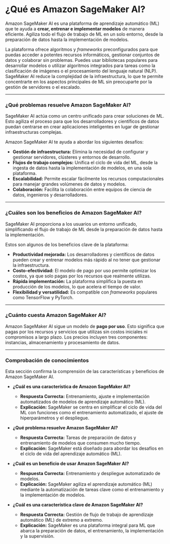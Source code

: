 # ¿Qué es Amazon SageMaker AI?

Amazon SageMaker AI es una plataforma de aprendizaje automático (ML) que te ayuda a **crear, entrenar e implementar modelos** de manera eficiente. Agiliza todo el flujo de trabajo de ML en un solo entorno, desde la preparación de datos hasta la implementación de modelos.

La plataforma ofrece algoritmos y *frameworks* preconfigurados para que puedas acceder a potentes recursos informáticos, gestionar conjuntos de datos y colaborar sin problemas. Puedes usar bibliotecas populares para desarrollar modelos o utilizar algoritmos integrados para tareas como la clasificación de imágenes o el procesamiento del lenguaje natural (NLP). SageMaker AI reduce la complejidad de la infraestructura, lo que te permite concentrarte en los aspectos principales de ML sin preocuparte por la gestión de servidores o el escalado.

---

### ¿Qué problemas resuelve Amazon SageMaker AI?

SageMaker AI actúa como un centro unificado para crear soluciones de ML. Esto agiliza el proceso para que los desarrolladores y científicos de datos puedan centrarse en crear aplicaciones inteligentes en lugar de gestionar infraestructuras complejas.

Amazon SageMaker AI te ayuda a abordar los siguientes desafíos:

* **Gestión de infraestructura:** Elimina la necesidad de configurar y gestionar servidores, clústeres y entornos de desarrollo.
* **Flujos de trabajo complejos:** Unifica el ciclo de vida del ML, desde la ingesta de datos hasta la implementación de modelos, en una sola plataforma.
* **Escalabilidad:** Permite escalar fácilmente los recursos computacionales para manejar grandes volúmenes de datos y modelos.
* **Colaboración:** Facilita la colaboración entre equipos de ciencia de datos, ingenieros y desarrolladores.

---

### ¿Cuáles son los beneficios de Amazon SageMaker AI?

SageMaker AI proporciona a los usuarios un entorno unificado, simplificando el flujo de trabajo de ML desde la preparación de datos hasta la implementación.

Estos son algunos de los beneficios clave de la plataforma:

* **Productividad mejorada:** Los desarrolladores y científicos de datos pueden crear y entrenar modelos más rápido al no tener que gestionar la infraestructura.
* **Costo-efectividad:** El modelo de pago por uso permite optimizar los costos, ya que solo pagas por los recursos que realmente utilizas.
* **Rápida implementación:** La plataforma simplifica la puesta en producción de los modelos, lo que acelera el tiempo de valor.
* **Flexibilidad y versatilidad:** Es compatible con *frameworks* populares como TensorFlow y PyTorch.

---

### ¿Cuánto cuesta Amazon SageMaker AI?

Amazon SageMaker AI sigue un modelo de **pago por uso**. Esto significa que pagas por los recursos y servicios que utilizas sin costos iniciales ni compromisos a largo plazo. Los precios incluyen tres componentes: instancias, almacenamiento y procesamiento de datos.

---

### Comprobación de conocimientos

Esta sección confirma la comprensión de las características y beneficios de Amazon SageMaker AI.

* **¿Cuál es una característica de Amazon SageMaker AI?**
    * **Respuesta Correcta:** Entrenamiento, ajuste e implementación automatizados de modelos de aprendizaje automático (ML).
    * **Explicación:** SageMaker se centra en simplificar el ciclo de vida del ML con funciones como el entrenamiento automatizado, el ajuste de hiperparámetros y el despliegue.

* **¿Qué problema resuelve Amazon SageMaker AI?**
    * **Respuesta Correcta:** Tareas de preparación de datos y entrenamiento de modelos que consumen mucho tiempo.
    * **Explicación:** SageMaker está diseñado para abordar los desafíos en el ciclo de vida del aprendizaje automático (ML).

* **¿Cuál es un beneficio de usar Amazon SageMaker AI?**
    * **Respuesta Correcta:** Entrenamiento y despliegue automatizado de modelos.
    * **Explicación:** SageMaker agiliza el aprendizaje automático (ML) mediante la automatización de tareas clave como el entrenamiento y la implementación de modelos.

* **¿Cuál es una característica clave de Amazon SageMaker AI?**
    * **Respuesta Correcta:** Gestión de flujo de trabajo de aprendizaje automático (ML) de extremo a extremo.
    * **Explicación:** SageMaker es una plataforma integral para ML que abarca la preparación de datos, el entrenamiento, la implementación y la supervisión.